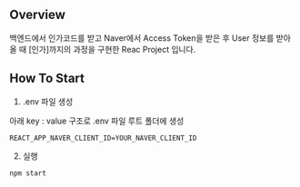 ## Overview 

백엔드에서 인가코드를 받고 Naver에서 Access Token을 받은 후 User 정보를 받아올 때 [인가]까지의 과정을 구현한 Reac Project 입니다.

## How To Start

1. .env 파일 생성

아래 key : value 구조로 .env 파일 루트 폴더에 생성

```properties
REACT_APP_NAVER_CLIENT_ID=YOUR_NAVER_CLIENT_ID
```

2. 실행

```console
npm start
```
